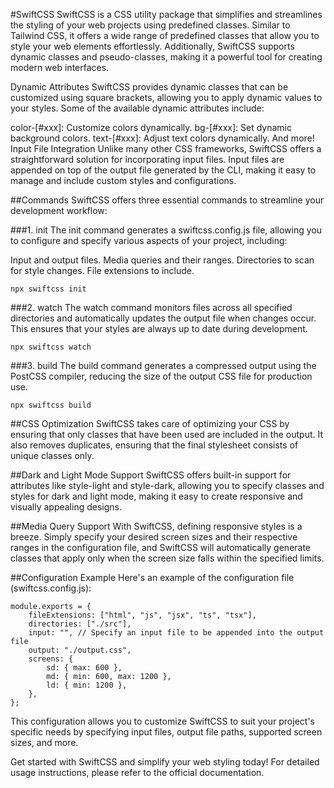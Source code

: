 #SwiftCSS
SwiftCSS is a CSS utility package that simplifies and streamlines the styling of your web projects using predefined classes. Similar to Tailwind CSS, it offers a wide range of predefined classes that allow you to style your web elements effortlessly. Additionally, SwiftCSS supports dynamic classes and pseudo-classes, making it a powerful tool for creating modern web interfaces.

Dynamic Attributes
SwiftCSS provides dynamic classes that can be customized using square brackets, allowing you to apply dynamic values to your styles. Some of the available dynamic attributes include:

color-[#xxx]: Customize colors dynamically.
bg-[#xxx]: Set dynamic background colors.
text-[#xxx]: Adjust text colors dynamically.
And more!
Input File Integration
Unlike many other CSS frameworks, SwiftCSS offers a straightforward solution for incorporating input files. Input files are appended on top of the output file generated by the CLI, making it easy to manage and include custom styles and configurations.

##Commands
SwiftCSS offers three essential commands to streamline your development workflow:

###1. init
The init command generates a swiftcss.config.js file, allowing you to configure and specify various aspects of your project, including:

Input and output files.
Media queries and their ranges.
Directories to scan for style changes.
File extensions to include.

```
npx swiftcss init
```

###2. watch
The watch command monitors files across all specified directories and automatically updates the output file when changes occur. This ensures that your styles are always up to date during development.
```
npx swiftcss watch
```

###3. build
The build command generates a compressed output using the PostCSS compiler, reducing the size of the output CSS file for production use.
```
npx swiftcss build
```

##CSS Optimization
SwiftCSS takes care of optimizing your CSS by ensuring that only classes that have been used are included in the output. It also removes duplicates, ensuring that the final stylesheet consists of unique classes only.

##Dark and Light Mode Support
SwiftCSS offers built-in support for attributes like style-light and style-dark, allowing you to specify classes and styles for dark and light mode, making it easy to create responsive and visually appealing designs.

##Media Query Support
With SwiftCSS, defining responsive styles is a breeze. Simply specify your desired screen sizes and their respective ranges in the configuration file, and SwiftCSS will automatically generate classes that apply only when the screen size falls within the specified limits.

##Configuration Example
Here's an example of the configuration file (swiftcss.config.js):
```
module.exports = {
    fileExtensions: ["html", "js", "jsx", "ts", "tsx"],
    directories: ["./src"],
    input: "", // Specify an input file to be appended into the output file
    output: "./output.css",
    screens: {
        sd: { max: 600 },
        md: { min: 600, max: 1200 },
        ld: { min: 1200 },
    },
};
```

This configuration allows you to customize SwiftCSS to suit your project's specific needs by specifying input files, output file paths, supported screen sizes, and more.

Get started with SwiftCSS and simplify your web styling today! For detailed usage instructions, please refer to the official documentation.